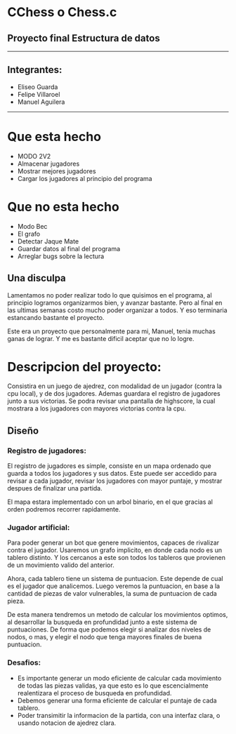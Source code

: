 # CChess o Chess.c

## Proyecto final Estructura de datos

---

## Integrantes:

- Eliseo Guarda
- Felipe Villaroel
- Manuel Aguilera

---

# Que esta hecho
- MODO 2V2
- Almacenar jugadores
- Mostrar mejores jugadores
- Cargar los jugadores al principio del programa
# Que no esta hecho
- Modo Bec
- El grafo
- Detectar Jaque Mate
- Guardar datos al final del programa
- Arreglar bugs sobre la lectura
  

## Una disculpa
Lamentamos no poder realizar todo lo que quisimos en el programa, al principio logramos organizarmos bien, y avanzar bastante. Pero al final en las ultimas semanas costo mucho poder organizar a todos. Y eso terminaria estancando bastante el proyecto.

Este era un proyecto que personalmente para mi, Manuel, tenia muchas ganas  de lograr. Y me es bastante dificil aceptar que no lo logre.

# Descripcion del proyecto:

Consistira en un juego de ajedrez, con modalidad de un jugador (contra la cpu local), y de dos jugadores. Ademas guardara el registro de jugadores junto a sus victorias. Se podra revisar una pantalla de highscore, la cual mostrara a los jugadores con mayores victorias contra la cpu.

## Diseño

### Registro de jugadores:

El registro de jugadores es simple, consiste en un mapa ordenado que guarda a todos los jugadores y sus datos. Este puede ser accedido para revisar a cada jugador, revisar los jugadores con mayor puntaje, y mostrar despues de finalizar una partida.

El mapa estara implementado con un arbol binario, en el que gracias al orden podremos recorrer rapidamente.

### Jugador artificial:

Para poder generar un bot que genere movimientos, capaces de rivalizar contra el jugador. Usaremos un grafo implicito, en donde cada nodo es un tablero distinto. Y los cercanos a este son todos los tableros que provienen de un movimiento valido del anterior.

Ahora, cada tablero tiene un sistema de puntuacion. Este depende de cual es el jugador que analicemos. Luego veremos la puntuacion, en base a la cantidad de piezas de valor vulnerables, la suma de puntuacion de cada pieza.

De esta manera tendremos un metodo de calcular los movimientos optimos, al desarrollar la busqueda en profundidad junto a este sistema de puntuaciones. De forma que podemos elegir si analizar dos niveles de nodos, o mas, y elegir el nodo que tenga mayores finales de buena puntuacion.

### Desafios:

- Es importante generar un modo eficiente de calcular cada movimiento de todas las piezas validas, ya que esto es lo que escencialmente realentizara el proceso de busqueda en profundidad.
- Debemos generar una forma eficiente de calcular el puntaje de cada tablero.
- Poder transimitir la informacion de la partida, con una interfaz clara, o usando notacion de ajedrez clara.



